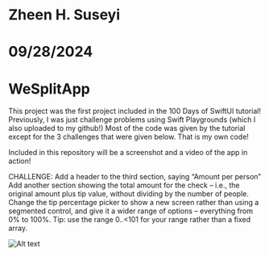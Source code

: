 # Zheen H. Suseyi
# 09/28/2024
# WeSplitApp



This project was the first project included in the 100 Days of SwiftUI tutorial! Previously, I was just challenge problems using Swift Playgrounds (which I also uploaded to my github!) Most of the code was given by the tutorial except for the 3 challenges that were given below. That is my own code!

Included in this repository will be a screenshot and a video of the app in action!

CHALLENGE:
Add a header to the third section, saying “Amount per person”
Add another section showing the total amount for the check – i.e., the original amount plus tip value, without dividing by the number of people.
Change the tip percentage picker to show a new screen rather than using a segmented control, and give it a wider range of options – everything from 0% to 100%. Tip: use the range 0..<101 for your range rather than a fixed array.

![Alt text](https://github.com/zheensuseyi/WeSplitApp/blob/main/testGif-ezgif.com-optimize.gif)
